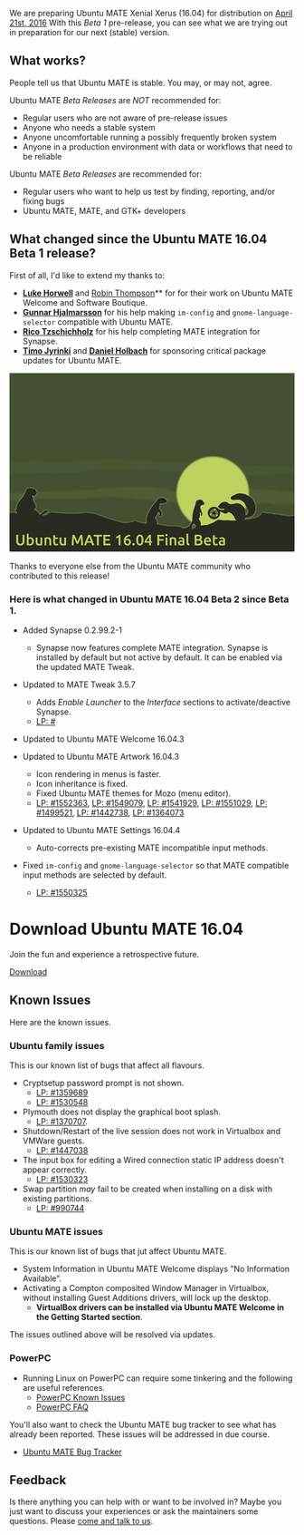 <!--
.. title: Ubuntu MATE 16.04 Beta 2
.. slug: ubuntu-mate-xenial-beta2
.. date: 2016-03-24 20:00:00 UTC
.. tags: Ubuntu,MATE,Xenial,beta2,draft
.. link:
.. description: Ubuntu MATE 16.04 (Xenial Xerus) LTS Beta 2
.. type: text
.. author: Martin Wimpress
-->

We are preparing Ubuntu MATE Xenial Xerus (16.04) for distribution on
[April 21st, 2016](https://wiki.ubuntu.org/XenialXerus/ReleaseSchedule)
With this *Beta 1* pre-release, you can see what we are trying out in
preparation for our next (stable) version.

## What works?

People tell us that Ubuntu MATE is stable. You may, or may not, agree.

Ubuntu MATE *Beta Releases* are *NOT* recommended for:

  * Regular users who are not aware of pre-release issues
  * Anyone who needs a stable system
  * Anyone uncomfortable running a possibly frequently broken system
  * Anyone in a production environment with data or workflows that need to be reliable

Ubuntu MATE *Beta Releases* are recommended for:

  * Regular users who want to help us test by finding, reporting, and/or fixing bugs
  * Ubuntu MATE, MATE, and GTK+ developers

## What changed since the Ubuntu MATE 16.04 Beta 1 release?

First of all, I'd like to extend my thanks to:

  * **[Luke Horwell](https://ubuntu-mate.community/users/lah7/)** and [Robin Thompson](https://github.com/robint99)** for for their work on Ubuntu MATE Welcome and Software Boutique.
  * **[Gunnar Hjalmarsson](https://launchpad.net/~gunnarhj)** for his help making `im-config` and `gnome-language-selector` compatible with Ubuntu MATE.
  * **[Rico Tzschichholz](https://launchpad.net/~ricotz)** for his help completing MATE integration for Synapse.
  * **[Timo Jyrinki](https://launchpad.net/~timo-jyrinki)** and **[Daniel Holbach](https://launchpad.net/~dholbach)** for sponsoring critical package updates for Ubuntu MATE.

<div align="center">
<img src="/gallery/blog/ubuntu-mate-1604-beta2.png" alt="Ubuntu MATE 16.04 Beta 2" />
</div>

Thanks to everyone else from the Ubuntu MATE community who contributed to this release!

### Here is what changed in Ubuntu MATE 16.04 Beta 2 since Beta 1.

  * Added Synapse 0.2.99.2-1
    * Synapse now features complete MATE integration. Synapse is
    installed by default but not active by default. It can be enabled
    via the updated MATE Tweak. 
  * Updated to MATE Tweak 3.5.7
    * Adds *Enable Launcher* to the *Interface* sections to
    activate/deactive Synapse.
    * [LP: #](https://bugs.launchpad.net/bugs/xx)
  * Updated to Ubuntu MATE Welcome 16.04.3
  * Updated to Ubuntu MATE Artwork 16.04.3
    * Icon rendering in menus is faster.
    * Icon inheritance is fixed.
    * Fixed Ubuntu MATE themes for Mozo (menu editor).
    * [LP: #1552363](https://bugs.launchpad.net/bugs/1552363),
    [LP: #1549079](https://bugs.launchpad.net/bugs/1549079),
    [LP: #1541929](https://bugs.launchpad.net/bugs/1541929),
    [LP: #1551029](https://bugs.launchpad.net/bugs/1551029),
    [LP: #1499521](https://bugs.launchpad.net/bugs/1499521),
    [LP: #1442738](https://bugs.launchpad.net/bugs/1442738),
    [LP: #1364073](https://bugs.launchpad.net/bugs/1364073)
    
  * Updated to Ubuntu MATE Settings 16.04.4
    * Auto-corrects pre-existing MATE incompatible input methods.
  * Fixed `im-config` and `gnome-language-selector` so that MATE
  compatible input methods are selected by default.
    * [LP: #1550325](https://bugs.launchpad.net/bugs/1550325)

<div class="bs-component">
    <div class="jumbotron">
        <h1>Download Ubuntu MATE 16.04</h1>
        <p>Join the fun and experience a retrospective future.</p>
        <a href="/xenial/" class="btn btn-primary btn-lg">Download</a>
        </p>
    </div>
</div>

## Known Issues

Here are the known issues.

### Ubuntu family issues

This is our known list of bugs that affect all flavours.

  * Cryptsetup password prompt is not shown.
    * [LP: #1359689](https://bugs.launchpad.net/bugs/1359689)
    * [LP: #1530548](https://bugs.launchpad.net/bugs/1530548)
  * Plymouth does not display the graphical boot splash.
    * [LP: #1370707](https://bugs.launchpad.net/bugs/1370707).
  * Shutdown/Restart of the live session does not work in Virtualbox and VMWare guests.
    * [LP: #1447038](https://bugs.launchpad.net/bugs/1447038)
  * The input box for editing a Wired connection static IP address doesn't appear correctly.
    * [LP: #1530323](https://bugs.launchpad.net/bugs/1530323)
  * Swap partition *may* fail to be created when installing on a disk with existing partitions.
    * [LP: #990744](https://bugs.launchpad.net/bugs/990744)

### Ubuntu MATE issues

This is our known list of bugs that jut affect Ubuntu MATE.

  * System Information in Ubuntu MATE Welcome displays "No Information Available".
  * Activating a Compton composited Window Manager in Virtualbox, without installing Guest Additions drivers, will lock up the desktop.
    * **VirtualBox drivers can be installed via Ubuntu MATE Welcome in the Getting Started section**.

The issues outlined above will be resolved via updates.

### PowerPC

  * Running Linux on PowerPC can require some tinkering and the following are useful references.
    * [PowerPC Known Issues](https://wiki.ubuntu.com/PowerPCKnownIssues)
    * [PowerPC FAQ](https://wiki.ubuntu.com/PowerPCFAQ)

You'll also want to check the Ubuntu MATE bug tracker to see what has already
been reported. These issues will be addressed in due course.

  * [Ubuntu MATE Bug Tracker](https://bugs.launchpad.net/ubuntu-mate)

## Feedback

Is there anything you can help with or want to be involved in? Maybe you just
want to discuss your experiences or ask the maintainers some questions. Please
[come and talk to us](https://ubuntu-mate.community/).
